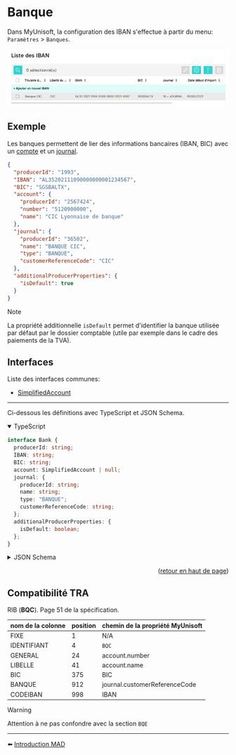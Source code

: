 <span id="readme-top"></span>

# Banque

Dans MyUnisoft, la configuration des IBAN s'effectue à partir du menu: `Paramètres` > `Banques`.

![](../../images/iban.PNG)

## Exemple

Les banques permettent de lier des informations bancaires (IBAN, BIC) avec un [compte](./account.md) et un [journal](./journal.md).

```json
{
  "producerId": "1993",
  "IBAN": "AL35202111090000000001234567",
  "BIC": "SGSBALTX",
  "account": {
    "producerId": "2567424",
    "number": "5120900000",
    "name": "CIC Lyonnaise de banque"
  },
  "journal": {
    "producerId": "36502",
    "name": "BANQUE CIC",
    "type": "BANQUE",
    "customerReferenceCode": "CIC"
  },
  "additionalProducerProperties": {
    "isDefault": true
  }
}
```

> [!NOTE]
> La propriété additionnelle `isDefault` permet d'identifier la banque utilisée par défaut par le dossier comptable (utile par exemple dans le cadre des paiements de la TVA).

## Interfaces

Liste des interfaces communes:
- [SimplifiedAccount](./simplifiedAccount.md)

---

Ci-dessous les définitions avec TypeScript et JSON Schema.

<details open>
<summary>TypeScript</summary>

```ts
interface Bank {
  producerId: string;
  IBAN: string;
  BIC: string;
  account: SimplifiedAccount | null;
  journal: {
    producerId: string;
    name: string;
    type: "BANQUE";
    customerReferenceCode: string;
  };
  additionalProducerProperties: {
    isDefault: boolean;
  };
}
```
</details>

<details>
<summary>JSON Schema</summary>

```json
{
  "$schema": "http://json-schema.org/draft-07/schema#",
  "additionalProperties": false,
  "type": "object",
  "properties": {
    "producerId": {
      "type": "string"
    },
    "IBAN": {
      "type": "string",
      "maxLength": 200,
      "pattern": "^[a-zA-Z]{2}[0-9]{2}s?[a-zA-Z0-9]{4}s?[0-9]{4}s?[0-9]{3}([a-zA-Z0-9]s?[a-zA-Z0-9]{0,4}s?[a-zA-Z0-9]{0,4}s?[a-zA-Z0-9]{0,4}s?[a-zA-Z0-9]{0,3})$",
      "description": "International Bank Account Number"
    },
    "BIC": {
      "type": "string",
      "pattern": "^[a-z]{6}[2-9a-z][0-9a-np-z]([a-z0-9]{3}|x{3})?$",
      "description": "Bank Identifer Code (or also SWIFT code)"
    },
    "account": {
      "additionalProperties": false,
      "type": "object",
      "properties": {
        "producerId": {
          "type": "string",
          "nullable": true
        },
        "number": {
          "type": "string",
          "pattern": "^[a-zA-Z0-9]+$",
          "minLength": 6,
          "maxLength": 20,
          "description": "Bank account number (example 5120000)",
          "nullable": true
        },
        "name": {
          "type": "string",
          "description": "Name of the bank",
          "nullable": true
        }
      },
      "nullable": true
    },
    "journal": {
      "additionalProperties": false,
      "type": "object",
      "properties": {
        "producerId": {
          "type": "string",
          "nullable": true
        },
        "name": {
          "type": "string"
        },
        "customerReferenceCode": {
          "type": "string",
          "minLength": 2,
          "maxLength": 4,
          "pattern": "^[a-zA-Z0-9]+$",
          "description": "A code reference (unique for the accounting folder)"
        },
        "type": {
          "const": "BANQUE",
          "type": "string",
          "description": "Always a bank journal"
        }
      },
      "required": [
        "name",
        "type",
        "customerReferenceCode"
      ]
    },
    "additionalProducerProperties": {
      "type": "object",
      "properties": {
        "isDefault": {
          "type": "boolean",
          "description": "default RIB that could be automatically used internally for many operations (like TVA payments)"
        }
      },
      "required": [
        "isDefault"
      ],
      "nullable": true
    }
  },
  "required": [
    "producerId",
    "IBAN",
    "BIC",
    "journal"
  ]
}
```
</details>

<p align="right">(<a href="#readme-top">retour en haut de page</a>)</p>

## Compatibilité TRA

RIB (**BQC**). Page 51 de la spécification.

| nom de la colonne | position | chemin de la propriété MyUnisoft |
| --- | --- | --- | 
| FIXE | 1 | N/A |
| IDENTIFIANT | 4 | `BQC` |
| GENERAL | 24 | account.number |
| LIBELLE | 41 | account.name |
| BIC | 375 | BIC |
| BANQUE | 912 | journal.customerReferenceCode |
| CODEIBAN | 998 | IBAN |

> [!WARNING]
> Attention à ne pas confondre avec la section `BQE`

---

⬅️ [Introduction MAD](../../introduction.md)
